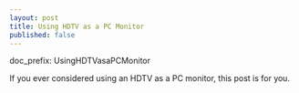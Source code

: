 ```yaml
---
layout: post
title: Using HDTV as a PC Monitor
published: false
---
```

doc_prefix: UsingHDTVasaPCMonitor



























If you ever considered using an HDTV as a PC monitor, this post is for you.

